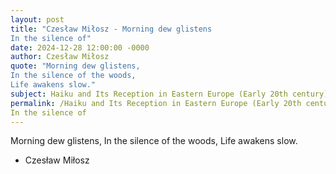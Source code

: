 ```yaml
---
layout: post
title: "Czesław Miłosz - Morning dew glistens
In the silence of"
date: 2024-12-28 12:00:00 -0000
author: Czesław Miłosz
quote: "Morning dew glistens,
In the silence of the woods,
Life awakens slow."
subject: Haiku and Its Reception in Eastern Europe (Early 20th century)
permalink: /Haiku and Its Reception in Eastern Europe (Early 20th century)/Czesław Miłosz/Czesław Miłosz - Morning dew glistens
In the silence of
---
```


Morning dew glistens,
In the silence of the woods,
Life awakens slow.

- Czesław Miłosz
